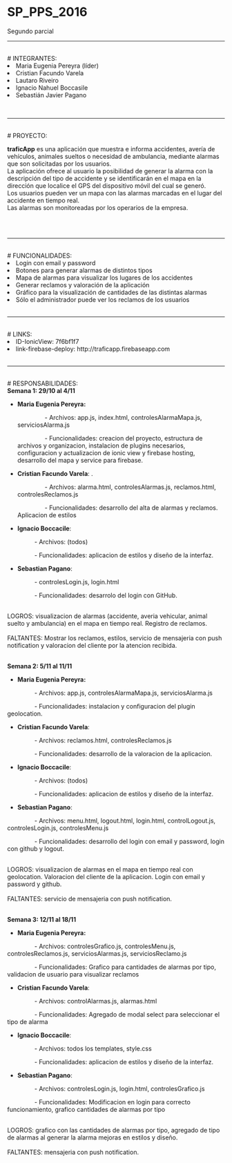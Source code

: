 # SP_PPS_2016
Segundo parcial

<hr />
<br /> 
# INTEGRANTES:
<br /><li> Maria Eugenia Pereyra (líder)</li>
<li> Cristian Facundo Varela</li>
<li> Lautaro Riveiro </li>
<li> Ignacio Nahuel Boccasile </li>
<li> Sebasti&aacute;n Javier Pagano</p></li>

<br />
<hr />
<br /> 
# PROYECTO: 
<br />
<p><strong>traficApp</strong> es una aplicaci&oacute;n que muestra e informa accidentes, aver&iacute;a de veh&iacute;culos, animales sueltos o necesidad de ambulancia, mediante alarmas que son solicitadas por los usuarios.<br/>La aplicaci&oacute;n ofrece al usuario la posibilidad de generar la alarma con la descripci&oacute;n del tipo de accidente y se identificar&aacute;n en el mapa en la direcci&oacute;n que localice el GPS del dispositivo m&oacute;vil del cual se gener&oacute;.<br/>Los usuarios pueden ver un mapa con las alarmas marcadas en el lugar del accidente en tiempo real.<br/>Las alarmas son monitoreadas por los operarios de la empresa.</p>
<br /><br />
<hr />
<br /> 
# FUNCIONALIDADES:
<br />
<li>Login con email y password</li>
<li>Botones para generar alarmas de distintos tipos</li>
<li>Mapa de alarmas para visualizar los lugares de los accidentes</li>
<li>Generar reclamos y valoraci&oacute;n de la aplicaci&oacute;n</li>
<li>Gr&aacute;fico para la visualizaci&oacute;n de cantidades de las distintas alarmas</li>
<li>S&oacute;lo el administrador puede ver los reclamos de los usuarios</li>
<br/>
<hr />
<br /> 
# LINKS:
<br /> 
<li> ID-IonicView: 7f6bf1f7</li><li> link-firebase-deploy: http://traficapp.firebaseapp.com</li>
<br />
<hr />
<br /> 
# RESPONSABILIDADES:
<br />
<strong>Semana 1: 29/10 al 4/11</strong><br />
<ul>
    <li><strong>Maria Eugenia Pereyra:</strong> </li>
    <p>&nbsp; &nbsp; &nbsp; &nbsp; &nbsp; &nbsp; &nbsp; &nbsp; - Archivos: app.js, index.html, controlesAlarmaMapa.js, serviciosAlarma.js</p>
<p>&nbsp; &nbsp; &nbsp; &nbsp; &nbsp; &nbsp; &nbsp; &nbsp; - Funcionalidades: creacion del proyecto, estructura de archivos y organizacion, instalacion de plugins necesarios, configuracion y actualizacion de ionic view y firebase hosting, desarrollo del mapa y service para firebase.</p>
</ul>
<ul>
    <li><strong>Cristian Facundo Varela</strong>: .</li>
    <p>&nbsp; &nbsp; &nbsp; &nbsp; &nbsp; &nbsp; &nbsp; &nbsp; - Archivos: alarma.html, controlesAlarmas.js, reclamos.html, controlesReclamos.js</p>
<p>&nbsp; &nbsp; &nbsp; &nbsp; &nbsp; &nbsp; &nbsp; &nbsp; - Funcionalidades: desarrollo del alta de alarmas y reclamos. Aplicacion de estilos</p>
</ul>
<ul>
    <li><strong>Ignacio Boccacile</strong>:&nbsp;</li>
</ul>
<p>&nbsp; &nbsp; &nbsp; &nbsp; &nbsp; &nbsp; &nbsp; &nbsp; - Archivos: (todos)</p>
<p>&nbsp; &nbsp; &nbsp; &nbsp; &nbsp; &nbsp; &nbsp; &nbsp; - Funcionalidades: aplicacion de estilos y dise&ntilde;o de la interfaz.</p>
<ul>
    <li><strong>Sebastian Pagano</strong>: </li>
    </ul>
<p>&nbsp; &nbsp; &nbsp; &nbsp; &nbsp; &nbsp; &nbsp; &nbsp; - controlesLogin.js, login.html</p>
<p>&nbsp; &nbsp; &nbsp; &nbsp; &nbsp; &nbsp; &nbsp; &nbsp; - Funcionalidades: desarrolo del login con GitHub.</p>
<p><br />LOGROS: visualizacion de alarmas (accidente, averia vehicular, animal suelto y ambulancia) en el mapa en tiempo real. Registro de reclamos.<br /><br />FALTANTES: Mostrar los reclamos, estilos, servicio de mensajeria con push notification y valoracion del cliente por la atencion recibida.<br /></p>
<p><br /><strong>Semana 2: 5/11 al 11/11</strong><br /></p>
<ul>
    <li><strong>Maria Eugenia Pereyra:</strong>&nbsp;</li>
    </ul>
<p>&nbsp; &nbsp; &nbsp; &nbsp; &nbsp; &nbsp; &nbsp; &nbsp; - Archivos: app.js, controlesAlarmaMapa.js, serviciosAlarma.js</p>
<p>&nbsp; &nbsp; &nbsp; &nbsp; &nbsp; &nbsp; &nbsp; &nbsp; - Funcionalidades: instalacion y configuracion del plugin geolocation.</p>
<ul>
    <li><strong>Cristian Facundo Varela</strong>:&nbsp;</li>
</ul>
<p>&nbsp; &nbsp; &nbsp; &nbsp; &nbsp; &nbsp; &nbsp; &nbsp; - Archivos: reclamos.html, controlesReclamos.js</p>
<p>&nbsp; &nbsp; &nbsp; &nbsp; &nbsp; &nbsp; &nbsp; &nbsp; - Funcionalidades: desarrollo de la valoracion de la aplicacion.</p>
<ul>
    <li><strong>Ignacio Boccacile</strong>:&nbsp;</li>
</ul>
<p>&nbsp; &nbsp; &nbsp; &nbsp; &nbsp; &nbsp; &nbsp; &nbsp; - Archivos: (todos)</p>
<p>&nbsp; &nbsp; &nbsp; &nbsp; &nbsp; &nbsp; &nbsp; &nbsp; - Funcionalidades: aplicacion de estilos y dise&ntilde;o de la interfaz.</p>
<ul>
    <li><strong>Sebastian Pagano</strong>:&nbsp;</li>
</ul>
<p>&nbsp; &nbsp; &nbsp; &nbsp; &nbsp; &nbsp; &nbsp; &nbsp; - Archivos: menu.html, logout.html, login.html, controlLogout.js, controlesLogin.js, controlesMenu.js</p>
<p>&nbsp; &nbsp; &nbsp; &nbsp; &nbsp; &nbsp; &nbsp; &nbsp; - Funcionalidades: desarrollo del login con email y password, login con github y logout.</p>
<p><br />LOGROS: visualizacion de alarmas en el mapa en tiempo real con geolocation. Valoracion del cliente de la aplicacion. Login con email y password y github.<br /><br />FALTANTES: servicio de mensajeria con push notification.<br /></p>

<p><br /><strong>Semana 3: 12/11 al 18/11</strong><br /></p>
<ul>
    <li><strong>Maria Eugenia Pereyra:</strong>&nbsp;</li>
    </ul>
<p>&nbsp; &nbsp; &nbsp; &nbsp; &nbsp; &nbsp; &nbsp; &nbsp; - Archivos: controlesGrafico.js, controlesMenu.js, controlesReclamos.js, serviciosAlarmas.js, serviciosReclamo.js</p>
<p>&nbsp; &nbsp; &nbsp; &nbsp; &nbsp; &nbsp; &nbsp; &nbsp; - Funcionalidades: Grafico para cantidades de alarmas por tipo, validacion de usuario para visualizar reclamos</p>
<ul>
    <li><strong>Cristian Facundo Varela</strong>:&nbsp;</li>
</ul>
<p>&nbsp; &nbsp; &nbsp; &nbsp; &nbsp; &nbsp; &nbsp; &nbsp; - Archivos: controlAlarmas.js, alarmas.html</p>
<p>&nbsp; &nbsp; &nbsp; &nbsp; &nbsp; &nbsp; &nbsp; &nbsp; - Funcionalidades: Agregado de modal select para seleccionar el tipo de alarma</p>
<ul>
    <li><strong>Ignacio Boccacile</strong>:&nbsp;</li>
</ul>
<p>&nbsp; &nbsp; &nbsp; &nbsp; &nbsp; &nbsp; &nbsp; &nbsp; - Archivos: todos los templates, style.css</p>
<p>&nbsp; &nbsp; &nbsp; &nbsp; &nbsp; &nbsp; &nbsp; &nbsp; - Funcionalidades: aplicacion de estilos y dise&ntilde;o de la interfaz.</p>
<ul>
    <li><strong>Sebastian Pagano</strong>:&nbsp;</li>
</ul>
<p>&nbsp; &nbsp; &nbsp; &nbsp; &nbsp; &nbsp; &nbsp; &nbsp; - Archivos: controlesLogin.js, login.html, controlesGrafico.js</p>
<p>&nbsp; &nbsp; &nbsp; &nbsp; &nbsp; &nbsp; &nbsp; &nbsp; - Funcionalidades: Modificacion en login para correcto funcionamiento, grafico cantidades de alarmas por tipo</p>
<p><br />LOGROS: grafico con las cantidades de alarmas por tipo, agregado de tipo de alarmas al generar la alarma mejoras en estilos y diseño. <br /><br />FALTANTES: mensajeria con push notification.<br /></p>
